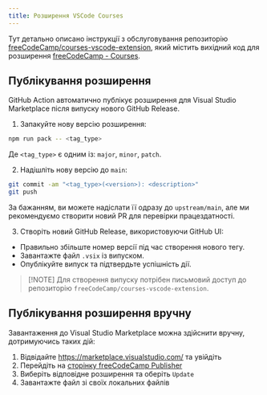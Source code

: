 ```yaml
---
title: Розширення VSCode Courses
---
```


Тут детально описано інструкції з обслуговування репозиторію [freeCodeCamp/courses-vscode-extension](https://github.com/freeCodeCamp/courses-vscode-extension), який містить вихідний код для розширення [freeCodeCamp - Courses](https://marketplace.visualstudio.com/items?itemName=freeCodeCamp.freecodecamp-courses).

## Публікування розширення

GitHub Action автоматично публікує розширення для Visual Studio Marketplace після випуску нового GitHub Release.

1. Запакуйте нову версію розширення:

```bash
npm run pack -- <tag_type>
```

Де `<tag_type>` є одним із: `major`, `minor`, `patch`.

2. Надішліть нову версію до `main`:

```bash
git commit -am "<tag_type>(<version>): <description>"
git push
```

За бажанням, ви можете надіслати її одразу до `upstream/main`, але ми рекомендуємо створити новий PR для перевірки працездатності.

3. Створіть новий GitHub Release, використовуючи GitHub UI:

- Правильно збільште номер версії під час створення нового тегу.
- Завантажте файл `.vsix` із випуском.
- Опублікуйте випуск та підтвердьте успішність дії.

> [!NOTE] Для створення випуску потрібен письмовий доступ до репозиторію `freeCodeCamp/courses-vscode-extension`.

## Публікування розширення вручну

Завантаження до Visual Studio Marketplace можна здійснити вручну, дотримуючись таких дій:

1. Відвідайте https://marketplace.visualstudio.com/ та увійдіть
2. Перейдіть на [сторінку freeCodeCamp Publisher](https://marketplace.visualstudio.com/manage/publishers/freecodecamp)
3. Виберіть відповідне розширення та оберіть `Update`
4. Завантажте файл зі своїх локальних файлів
